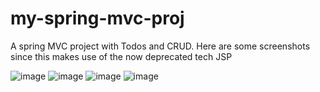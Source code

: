 # my-spring-mvc-proj
A spring MVC project with Todos and CRUD.
Here are some screenshots since this makes use of the now deprecated tech JSP

![image](https://user-images.githubusercontent.com/45339645/224807242-88b7bf37-34e1-4ede-8668-6741b73e6c0b.png)
![image](https://user-images.githubusercontent.com/45339645/224807346-e442b492-7dad-436d-8e7a-fcda70b2382f.png)
![image](https://user-images.githubusercontent.com/45339645/224807397-43b11613-6cc2-49c9-8b73-177ef60583e4.png)
![image](https://user-images.githubusercontent.com/45339645/224807439-22246da2-11f3-45b5-a938-538e7e23b2a8.png)

